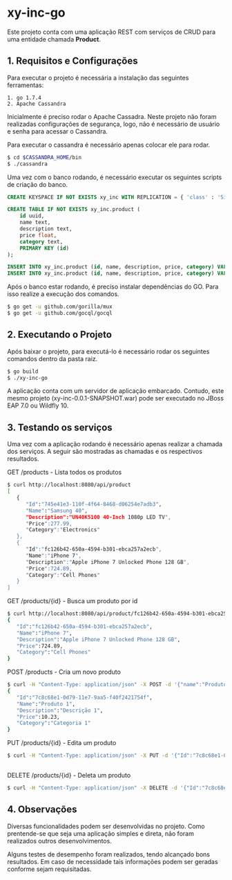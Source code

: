 # xy-inc-go

Este projeto conta com uma aplicação REST com serviços de CRUD para uma entidade chamada **Product**.

## 1. Requisitos e Configurações

Para executar o projeto é necessária a instalação das seguintes ferramentas:

    1. go 1.7.4
    2. Apache Cassandra

Inicialmente é preciso rodar o Apache Cassadra. Neste projeto não foram realizadas configurações de segurança, logo, não é necessário de usuário e senha para acessar o Cassandra.

Para executar o cassandra é necessário apenas colocar ele para rodar.

```sh
$ cd $CASSANDRA_HOME/bin
$ ./cassandra
```
Uma vez com o banco rodando, é necessário executar os seguintes scripts de criação do banco.

```sql
CREATE KEYSPACE IF NOT EXISTS xy_inc WITH REPLICATION = { 'class' : 'SimpleStrategy', 'replication_factor' : 1 };

CREATE TABLE IF NOT EXISTS xy_inc.product (
	id uuid,
	name text,
	description text,
	price float,
	category text,
	PRIMARY KEY (id)
);

INSERT INTO xy_inc.product (id, name, description, price, category) VALUES (uuid(), 'Samsung 40', 'UN40K5100 40-Inch 1080p LED TV', 277.990, 'Electronics');
INSERT INTO xy_inc.product (id, name, description, price, category) VALUES (uuid(), 'iPhone 7', 'Apple iPhone 7 Unlocked Phone 128 GB', 724.890, 'Cell Phones');
```

Após o banco estar rodando, é preciso instalar dependências do GO. Para isso realize a execução dos comandos.

```sh
$ go get -u github.com/gorilla/mux
$ go get -u github.com/gocql/gocql
```

## 2. Executando o Projeto

Após baixar o projeto, para executá-lo é necessário rodar os seguintes comandos dentro da pasta raiz.

```sh
$ go build
$ ./xy-inc-go
```

A aplicação conta com um servidor de aplicação embarcado. Contudo, este mesmo projeto (xy-inc-0.0.1-SNAPSHOT.war) pode ser executado no JBoss EAP 7.0 ou Wildfly 10.

## 3. Testando os serviços

Uma vez com a aplicação rodando é necessário apenas realizar a chamada dos serviços. A seguir são mostradas as chamadas e os respectivos resultados.

GET /products - Lista todos os produtos

```sh
$ curl http://localhost:8080/api/product
[
   {
      "Id":"745e41e3-110f-4f64-8468-d06254e7adb3",
      "Name":"Samsung 40",
      "Description":"UN40K5100 40-Inch 1080p LED TV",
      "Price":277.99,
      "Category":"Electronics"
   },
   {
      "Id":"fc126b42-650a-4594-b301-ebca257a2ecb",
      "Name":"iPhone 7",
      "Description":"Apple iPhone 7 Unlocked Phone 128 GB",
      "Price":724.89,
      "Category":"Cell Phones"
   }
]
```

GET /products/{id} - Busca um produto por id

```sh
$ curl http://localhost:8080/api/product/fc126b42-650a-4594-b301-ebca257a2ecb
{
   "Id":"fc126b42-650a-4594-b301-ebca257a2ecb",
   "Name":"iPhone 7",
   "Description":"Apple iPhone 7 Unlocked Phone 128 GB",
   "Price":724.89,
   "Category":"Cell Phones"
}
```

POST /products - Cria um novo produto

```sh
$ curl -H "Content-Type: application/json" -X POST -d '{"name":"Produto 1", "description":"Descrição 1", "price":10.23, "category":"Categoria 1"}' http://localhost:8080/api/product
{
   "Id":"7c8c68e1-0d79-11e7-9aa5-f40f2421754f",
   "Name":"Produto 1",
   "Description":"Descrição 1",
   "Price":10.23,
   "Category":"Categoria 1"
}
```

PUT /products/{id} - Edita um produto

```sh
$ curl -H "Content-Type: application/json" -X PUT -d '{"Id":"7c8c68e1-0d79-11e7-9aa5-f40f2421754f","Name":"Product A","Description":"Atualizacao","Price":25.9,"Category":"Category A"}' http://localhost:8080/api/product
  
```

DELETE /products/{id} - Deleta um produto

```sh
$ curl -H "Content-Type: application/json" -X DELETE -d '{"Id":"7c8c68e1-0d79-11e7-9aa5-f40f2421754f"}' http://localhost:8080/api/product
```

## 4. Observações

Diversas funcionalidades podem ser desenvolvidas no projeto. Como prentende-se que seja uma aplicação simples e direta, não foram realizados outros desenvolvimentos.

Alguns testes de desempenho foram realizados, tendo alcançado bons resultados. Em caso de necessidade tais informações podem ser geradas conforme sejam requisitadas.
